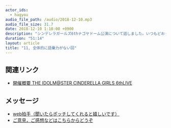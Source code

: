 ```yaml
---
actor_ids:
  - hagyou
audio_file_path: /audio/2018-12-10.mp3
audio_file_size: 31.7
date: 2018-12-10 1:10:00 +0900
description: "シンデレラガールズ6thナゴヤドーム公演について話しました。いつもどおり、語彙力がありません。"
duration: "51:14"
layout: article
title: "11, 全体的に語彙力がない回"
---
```


## 関連リンク

- [開催概要 THE IDOLM@STER CINDERELLA GIRLS 6thLIVE](https://idolmaster.jp/event/cinderella6th/information.php)


## メッセージ

- [web拍手（聞いたらポッチしてくれると嬉しいです）](http://clap.webclap.com/clap.php?id=hagyou)
- [ご意見，ご感想などはこちらからどうぞ](https://docs.google.com/forms/d/e/1FAIpQLSc0LScoyM6ARyFxh8_HlyONtgfaFQRQhnTBl1_pg-gU_VmqWA/viewform?usp=sf_link)
